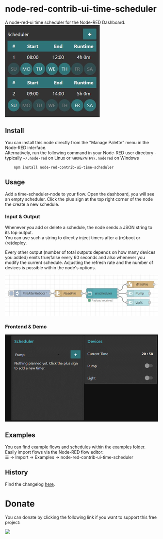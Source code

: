 # node-red-contrib-ui-time-scheduler
A node-red-ui time scheduler for the Node-RED Dashboard.  
![](images/time-scheduler.jpg)

## Install
  
You can install this node directly from the "Manage Palette" menu in the Node-RED interface.  
Alternatively, run the following command in your Node-RED user directory - typically `~/.node-red` on Linux or `%HOMEPATH%\.nodered` on Windows

        npm install node-red-contrib-ui-time-scheduler
  
## Usage
  
Add a time-scheduler-node to your flow. Open the dashboard, you will see an empty scheduler.
Click the plus sign at the top right corner of the node the create a new schedule.
  
### Input & Output
  
Whenever you add or delete a schedule, the node sends a JSON string to its top output.  
You can use such a string to directly inject timers after a (re)boot or (re)deploy.  

Every other output (number of total outputs depends on how many devices you added) emits true/false every 60 seconds and also whenever you modify the current schedule. Adjusting the refresh rate and the number of devices is possible within the node's options.
  
![](images/time-scheduler-flow.jpg)
  
### Frontend & Demo
  
![](images/time-scheduler-demo.gif)

## Examples
  
You can find example flows and schedules within the examples folder.  
Easily import flows via the Node-RED flow editor:  
☰ -> Import -> Examples -> node-red-contrib-ui-time-scheduler
  
## History
  
Find the changelog [here](CHANGELOG.md).
  
# Donate
  
You can donate by clicking the following link if you want to support this free project:
  
<a target="blank" href="https://www.paypal.me/fellinga"><img src="https://img.shields.io/badge/Donate-PayPal-blue.svg"/></a>
